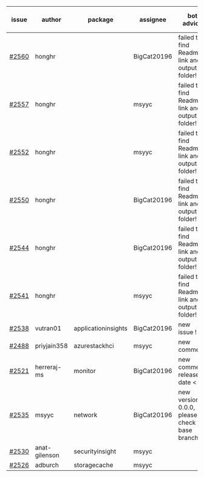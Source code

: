 | issue | author | package | assignee | bot advice | created date of issue | target release date | date from target |
| ------ | ------ | ------ | ------ | ------ | ------ | ------ | :-----: |
| [#2560](https://github.com/Azure/sdk-release-request/issues/2560) | honghr |   | BigCat20196 | failed to find Readme link and output folder!  <br> | 03-15 | 03-29 |   |
| [#2557](https://github.com/Azure/sdk-release-request/issues/2557) | honghr |   | msyyc | failed to find Readme link and output folder!  <br> | 03-15 | 03-29 |   |
| [#2552](https://github.com/Azure/sdk-release-request/issues/2552) | honghr |   | msyyc | failed to find Readme link and output folder!  <br> | 03-15 | 03-29 |   |
| [#2550](https://github.com/Azure/sdk-release-request/issues/2550) | honghr |   | BigCat20196 | failed to find Readme link and output folder!  <br> | 03-15 | 03-29 |   |
| [#2544](https://github.com/Azure/sdk-release-request/issues/2544) | honghr |   | BigCat20196 | failed to find Readme link and output folder!  <br> | 03-15 | 03-29 |   |
| [#2541](https://github.com/Azure/sdk-release-request/issues/2541) | honghr |   | msyyc | failed to find Readme link and output folder!  <br> | 03-15 | 03-29 |   |
| [#2538](https://github.com/Azure/sdk-release-request/issues/2538) | vutran01 | applicationinsights | BigCat20196 | new issue ! <br> | 03-15 | 03-29 |   |
| [#2488](https://github.com/Azure/sdk-release-request/issues/2488) | priyjain358 | azurestackhci | msyyc | new comment.  <br> | 02-25 | 04-07 |   |
| [#2521](https://github.com/Azure/sdk-release-request/issues/2521) | herreraj-ms | monitor | BigCat20196 | new comment.  <br> release date < 2 ! <br> | 03-09 | 03-14 | -2 |
| [#2535](https://github.com/Azure/sdk-release-request/issues/2535) | msyyc | network | BigCat20196 | new version is 0.0.0, please check base branch!   | 03-15 | 03-29 |   |
| [#2530](https://github.com/Azure/sdk-release-request/issues/2530) | anat-gilenson | securityinsight | msyyc |   | 03-14 | 03-28 |   |
| [#2526](https://github.com/Azure/sdk-release-request/issues/2526) | adburch | storagecache | msyyc |   | 03-11 | 03-21 |   |
